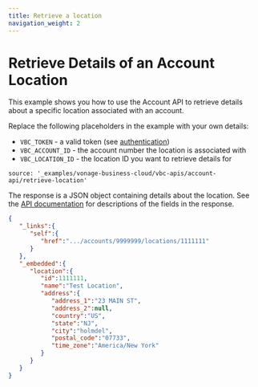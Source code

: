 ```yaml
---
title: Retrieve a location
navigation_weight: 2
---
```


# Retrieve Details of an Account Location

This example shows you how to use the Account API to retrieve details about a specific location associated with an account.

Replace the following placeholders in the example with your own details:

* `VBC_TOKEN` - a valid token (see [authentication](/vonage-business-cloud/vbc-apis/getting-started/authentication))
* `VBC_ACCOUNT_ID` - the account number the location is associated with
* `VBC_LOCATION_ID` - the location ID you want to retrieve details for

```code_snippets
source: '_examples/vonage-business-cloud/vbc-apis/account-api/retrieve-location'
```

The response is a JSON object containing details about the location. See the [API documentation](/api/vonage-business-cloud/account?expandResponses=true#AccountCtrl.getLocationByID) for descriptions of the fields in the response.

```json
{
   "_links":{
      "self":{
         "href":".../accounts/9999999/locations/1111111"
      }
   },
   "_embedded":{
      "location":{
         "id":1111111,
         "name":"Test Location",
         "address":{
            "address_1":"23 MAIN ST",
            "address_2":null,
            "country":"US",
            "state":"NJ",
            "city":"holmdel",
            "postal_code":"07733",
            "time_zone":"America/New York"
         }
      }
   }
}
```

